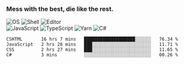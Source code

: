 ### Mess with the best, die like the rest.

![OS](https://img.shields.io/badge/-Arch-informational?style=flat&logo=arch-linux&logoColor=white&color=1793D1)
![Shell](https://img.shields.io/badge/-Zsh-informational?style=flat&logo=gnu-bash&logoColor=white&color=4EAA25)
![Editor](https://img.shields.io/badge/-Visual%20Studio%20Code-informational?style=flat&logo=visual-studio-code&logoColor=white&color=007ACC)\
![JavaScript](https://img.shields.io/badge/-JavaScript-informational?style=flat&logo=javascript&logoColor=white&color=F7DF1E)
![TypeScript](https://img.shields.io/badge/-TypeScript-informational?style=flat&logo=typescript&logoColor=white&color=007ACC)
![Yarn](https://img.shields.io/badge/-Yarn-informational?style=flat&logo=yarn&logoColor=white&color=2C8EBB)
![C#](https://img.shields.io/badge/-C%23-informational?style=flat&logo=.NET&logoColor=white&color=5C2D91)

<!--START_SECTION:waka-->
```text
CSHTML       16 hrs 7 mins   ███████████████████░░░░░░   76.34 % 
JavaScript   2 hrs 28 mins   ███░░░░░░░░░░░░░░░░░░░░░░   11.71 % 
CSS          2 hrs 27 mins   ███░░░░░░░░░░░░░░░░░░░░░░   11.65 % 
C#           3 mins          ░░░░░░░░░░░░░░░░░░░░░░░░░   00.26 % 
```
<!--END_SECTION:waka-->
